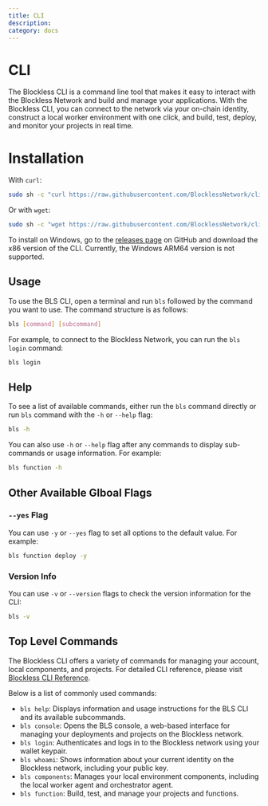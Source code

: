 ```yaml
---
title: CLI
description:
category: docs
---
```


# CLI
The Blockless CLI is a command line tool that makes it easy to interact with the Blockless Network and build and manage your applications. With the Blockless CLI, you can connect to the network via your on-chain identity, construct a local worker environment with one click, and build, test, deploy, and monitor your projects in real time.

# Installation
With `curl`:

```sh
sudo sh -c "curl https://raw.githubusercontent.com/BlocklessNetwork/cli/main/download.sh | bash"
```

Or with `wget`:

```sh
sudo sh -c "wget https://raw.githubusercontent.com/BlocklessNetwork/cli/main/download.sh -v -O download.sh; chmod +x download.sh; ./download.sh; rm -rf download.sh"
```

To install on Windows, go to the [releases page](https://github.com/blocklessnetwork/cli/releases) on GitHub and download the x86 version of the CLI. Currently, the Windows ARM64 version is not supported.

## Usage

To use the BLS CLI, open a terminal and run `bls` followed by the command you want to use. The command structure is as follows:

```sh
bls [command] [subcommand]
```

For example, to connect to the Blockless Network, you can run the `bls login` command:

```sh
bls login
```

## Help

To see a list of available commands, either run the `bls` command directly or run `bls` command with the `-h` or `--help` flag:

```sh
bls -h
```

You can also use `-h` or `--help` flag after any commands to display sub-commands or usage information. For example:

```sh
bls function -h
```

## Other Available Glboal Flags
### `--yes` Flag
You can use `-y` or `--yes` flag to set all options to the default value. For example:

```sh
bls function deploy -y
```

### Version Info
You can use `-v` or `--version` flags to check the version information for the CLI:

```sh
bls -v
```

## Top Level Commands
The Blockless CLI offers a variety of commands for managing your account, local components, and projects. For detailed CLI reference, please visit [Blockless CLI Reference]().

Below is a list of commonly used commands:

- `bls help`: Displays information and usage instructions for the BLS CLI and its available subcommands.
- `bls console`: Opens the BLS console, a web-based interface for managing your deployments and projects on the Blockless network.
- `bls login`: Authenticates and logs in to the Blockless network using your wallet keypair.
- `bls whoami`: Shows information about your current identity on the Blockless network, including your public key.
- `bls components`: Manages your local environment components, including the local worker agent and orchestrator agent.
- `bls function`: Build, test, and manage your projects and functions.
